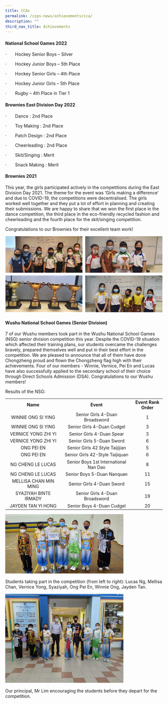 ```yaml
---
title: CCAs
permalink: /czps-news/achievements/cca/
description: ""
third_nav_title: Achievements
---
```

<h4><strong>National School Games 2022</strong></h4>
·       Hockey Senior Boys – Silver

·       Hockey Junior Boys – 5th Place

·       Hockey Senior Girls – 4th Place

·       Hockey Junior Girls – 5th Place

·       Rugby – 4th Place in Tier 1



<h4><strong>Brownies East Division Day 2022</strong></h4>

·       Dance : 2nd Place

·       Toy Making : 2nd Place

·       Patch Design : 2nd Place

·       Cheerleading : 2nd Place

·       Skit/Singing : Merit

·       Snack Making : Merit

<h4><strong>Brownies 2021</strong></h4>
<p>This year, the girls participated actively in the competitions during the East Division Day 2021. The theme for the event was &lsquo;Girls making a difference&rsquo; and due to COVID-19, the competitions were decentralised. The girls worked well together and they put a lot of effort in planning and creating their submissions. We are happy to share that we won the first place in the dance competition, the third place in the eco-friendly recycled fashion and cheerleading and the fourth place for the skit/singing competition.</p>
<p>Congratulations to our Brownies for their excellent team work!</p>
<img src="/images/cc1.png">
<h4><strong>Wushu National School Games (Senior Division)</strong></h4>
<p>7 of our Wushu members took part in the Wushu National School Games (NSG) senior division competition this year. Despite the COVID-19 situation which affected their training plans, our students overcame the challenges bravely, prepared themselves well and put in their best effort in the competition. We are pleased to announce that all of them have done Chongzheng proud and flown the Chongzheng flag high with their achievements. Four of our members - Winnie, Vernice, Pei En and Lucas have also successfully applied to the secondary school of their choice through Direct Schools Admission (DSA). Congratulations to our Wushu members!</p>
<p>Results of the NSG:</p>
<table width="568">
<tbody>
<tr>
<td style="text-align: center;" width="202"><strong>Name</strong></td>
<td style="text-align: center;" width="264"><strong>Event</strong></td>
<td style="text-align: center;" width="102"><strong>Event Rank Order</strong></td>
</tr>
<tr>
<td style="text-align: center;" width="202">WINNIE ONG SI YING</td>
<td style="text-align: center;" width="264">Senior Girls 4-Duan Broadsword</td>
<td style="text-align: center;" width="102">1</td>
</tr>
<tr>
<td style="text-align: center;" width="202">WINNIE ONG SI YING</td>
<td style="text-align: center;" width="264">Senior Girls 4-Duan Cudgel</td>
<td style="text-align: center;" width="102">3</td>
</tr>
<tr>
<td style="text-align: center;" width="202">VERNICE YONG ZHI YI</td>
<td style="text-align: center;" width="264">Senior Girls 4-Duan Spear</td>
<td style="text-align: center;" width="102">3</td>
</tr>
<tr>
<td style="text-align: center;" width="202">VERNICE YONG ZHI YI</td>
<td style="text-align: center;" width="264">Senior Girls 5-Duan Sword</td>
<td style="text-align: center;" width="102">6</td>
</tr>
<tr>
<td style="text-align: center;" width="202">ONG PEI EN</td>
<td style="text-align: center;" width="264">Senior Girls 42 Style Taijijian</td>
<td style="text-align: center;" width="102">5</td>
</tr>
<tr>
<td style="text-align: center;" width="202">ONG PEI EN</td>
<td style="text-align: center;" width="264">Senior Girls 42-Style Taijiquan</td>
<td style="text-align: center;" width="102">6</td>
</tr>
<tr>
<td style="text-align: center;" width="202">NG CHENG LE LUCAS</td>
<td style="text-align: center;" width="264">Senior Boys 1st International Nan Dao</td>
<td style="text-align: center;" width="102">8</td>
</tr>
<tr>
<td style="text-align: center;" width="202">NG CHENG LE LUCAS</td>
<td style="text-align: center;" width="264">Senior Boys 5-Duan Nanquan</td>
<td style="text-align: center;" width="102">11</td>
</tr>
<tr>
<td style="text-align: center;" width="202">MELLISA CHAN MIN MING</td>
<td style="text-align: center;" width="264">Senior Girls 4-Duan Sword</td>
<td style="text-align: center;" width="102">15</td>
</tr>
<tr>
<td style="text-align: center;" width="202">SYAZIYAH BINTE IRMADY</td>
<td style="text-align: center;" width="264">Senior Girls 4-Duan Broadsword</td>
<td style="text-align: center;" width="102">19</td>
</tr>
<tr>
<td style="text-align: center;" width="202">JAYDEN TAN YI HONG</td>
<td style="text-align: center;" width="264">Senior Boys 4-Duan Cudgel</td>
<td style="text-align: center;" width="102">20</td>
</tr>
</tbody>
</table>
<img style="width: 75%;" src="/images/cc2.png" />
<p>Students taking part in the competition (from left to right): Lucas Ng, Mellisa Chan, Vernice Yong, Syaziyah, Ong Pei En, Winnie Ong, Jayden Tan.</p>
<img style="width: 75%;" src="/images/cc3.png" />
<p>Our principal, Mr Lim encouraging the students before they depart for the competition.</p>